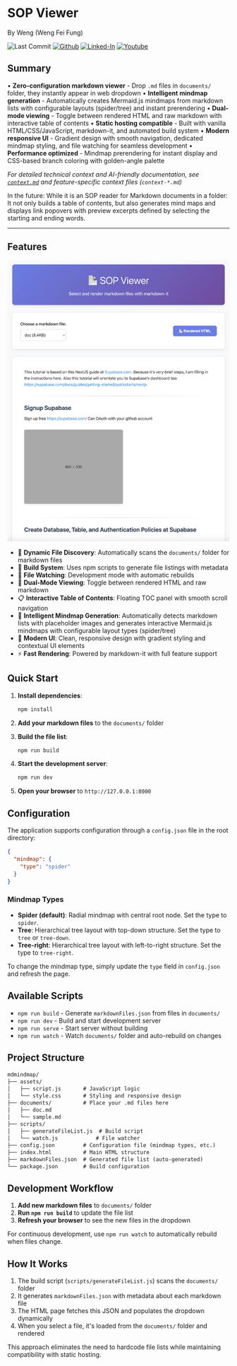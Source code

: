 # SOP Viewer

By Weng (Weng Fei Fung)

![Last Commit](https://img.shields.io/github/last-commit/Siphon880gh/sop-reader/main)
<a target="_blank" href="https://github.com/Siphon880gh" rel="nofollow"><img src="https://img.shields.io/badge/GitHub--blue?style=social&logo=GitHub" alt="Github" data-canonical-src="https://img.shields.io/badge/GitHub--blue?style=social&logo=GitHub" style="max-width:8.5ch;"></a>
<a target="_blank" href="https://www.linkedin.com/in/weng-fung/" rel="nofollow"><img src="https://img.shields.io/badge/LinkedIn-blue?style=flat&logo=linkedin&labelColor=blue" alt="Linked-In" data-canonical-src="https://img.shields.io/badge/LinkedIn-blue?style=flat&amp;logo=linkedin&amp;labelColor=blue" style="max-width:10ch;"></a>
<a target="_blank" href="https://www.youtube.com/@WayneTeachesCode/" rel="nofollow"><img src="https://img.shields.io/badge/Youtube-red?style=flat&logo=youtube&labelColor=red" alt="Youtube" data-canonical-src="https://img.shields.io/badge/Youtube-red?style=flat&amp;logo=youtube&amp;labelColor=red" style="max-width:10ch;"></a>

## Summary

• **Zero-configuration markdown viewer** - Drop `.md` files in `documents/` folder, they instantly appear in web dropdown
• **Intelligent mindmap generation** - Automatically creates Mermaid.js mindmaps from markdown lists with configurable layouts (spider/tree) and instant prerendering
• **Dual-mode viewing** - Toggle between rendered HTML and raw markdown with interactive table of contents
• **Static hosting compatible** - Built with vanilla HTML/CSS/JavaScript, markdown-it, and automated build system
• **Modern responsive UI** - Gradient design with smooth navigation, dedicated mindmap styling, and file watching for seamless development
• **Performance optimized** - Mindmap prerendering for instant display and CSS-based branch coloring with golden-angle palette

*For detailed technical context and AI-friendly documentation, see [`context.md`](context.md) and feature-specific context files (`context-*.md`)*

In the future:
While it is an SOP reader for Markdown documents in a folder: It not only builds a table of contents, but also generates mind maps and displays link popovers with preview excerpts defined by selecting the starting and ending words.

---

## Features

![Screenshot of app](readme/app-v1.png)

- 📄 **Dynamic File Discovery**: Automatically scans the `documents/` folder for markdown files
- 🔄 **Build System**: Uses npm scripts to generate file listings with metadata
- 👀 **File Watching**: Development mode with automatic rebuilds
- 🎨 **Dual-Mode Viewing**: Toggle between rendered HTML and raw markdown
- 📋 **Interactive Table of Contents**: Floating TOC panel with smooth scroll navigation
- 🧠 **Intelligent Mindmap Generation**: Automatically detects markdown lists with placeholder images and generates interactive Mermaid.js mindmaps with configurable layout types (spider/tree)
- 🎨 **Modern UI**: Clean, responsive design with gradient styling and contextual UI elements
- ⚡ **Fast Rendering**: Powered by markdown-it with full feature support

## Quick Start

1. **Install dependencies**:
   ```bash
   npm install
   ```

2. **Add your markdown files** to the `documents/` folder

3. **Build the file list**:
   ```bash
   npm run build
   ```

4. **Start the development server**:
   ```bash
   npm run dev
   ```

5. **Open your browser** to `http://127.0.0.1:8000`

## Configuration

The application supports configuration through a `config.json` file in the root directory:

```json
{
  "mindmap": {
    "type": "spider"
  }
}
```

### Mindmap Types

- **Spider (default)**: Radial mindmap with central root node. Set the type to `spider`.
- **Tree**: Hierarchical tree layout with top-down structure. Set the type to `tree` or `tree-down`.
- **Tree-right**: Hierarchical tree layout with left-to-right structure. Set the type to `tree-right`.

To change the mindmap type, simply update the `type` field in `config.json` and refresh the page.

## Available Scripts

- `npm run build` - Generate `markdownFiles.json` from files in `documents/`
- `npm run dev` - Build and start development server
- `npm run serve` - Start server without building
- `npm run watch` - Watch `documents/` folder and auto-rebuild on changes

## Project Structure

```
mdmindmap/
├── assets/
│   ├── script.js       # JavaScript logic
│   └── style.css       # Styling and responsive design
├── documents/          # Place your .md files here
│   ├── doc.md
│   └── sample.md
├── scripts/
│   ├── generateFileList.js  # Build script
│   └── watch.js            # File watcher
├── config.json         # Configuration file (mindmap types, etc.)
├── index.html          # Main HTML structure
├── markdownFiles.json  # Generated file list (auto-generated)
└── package.json        # Build configuration
```

## Development Workflow

1. **Add new markdown files** to `documents/` folder
2. **Run `npm run build`** to update the file list
3. **Refresh your browser** to see the new files in the dropdown

For continuous development, use `npm run watch` to automatically rebuild when files change.

## How It Works

1. The build script (`scripts/generateFileList.js`) scans the `documents/` folder
2. It generates `markdownFiles.json` with metadata about each markdown file
3. The HTML page fetches this JSON and populates the dropdown dynamically
4. When you select a file, it's loaded from the `documents/` folder and rendered

This approach eliminates the need to hardcode file lists while maintaining compatibility with static hosting.
